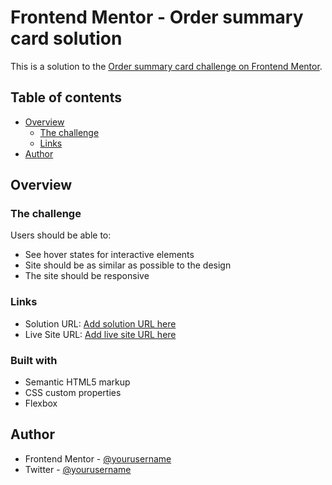 # Frontend Mentor - Order summary card solution

This is a solution to the [Order summary card challenge on Frontend Mentor](https://www.frontendmentor.io/challenges/order-summary-component-QlPmajDUj). 

## Table of contents

- [Overview](#overview)
  - [The challenge](#the-challenge)
  - [Links](#links)
- [Author](#author)


## Overview

### The challenge

Users should be able to:

- See hover states for interactive elements
- Site should be as similar as possible to the design
- The site should be responsive  


### Links

- Solution URL: [Add solution URL here](https://your-solution-url.com)
- Live Site URL: [Add live site URL here](https://layoor.github.io/Order-summary-card/)



### Built with

- Semantic HTML5 markup
- CSS custom properties
- Flexbox



## Author

- Frontend Mentor - [@yourusername](https://www.frontendmentor.io/profile/Layoor)
- Twitter - [@yourusername](https://www.twitter.com/Abakeade_)



